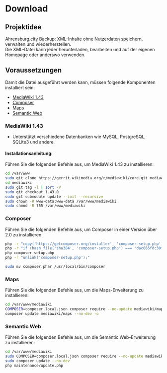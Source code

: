# Download
## Projektidee
Ahrensburg.city Backup: XML-Inhalte ohne Nutzerdaten speichern, verwalten und wiederherstellen.  
Die XML-Datei kann jeder herunterladen, bearbeiten und auf der eigenen Homepage oder anderswo verwenden.
## Voraussetzungen
Damit die Datei ausgeführt werden kann, müssen folgende Komponenten installiert sein:
* [MediaWiki 1.43](#mediawiki-143)
* [Composer](#Composer)
* [Maps](#Maps)
* [Semantic Web]()

### MediaWiki 1.43
* Unterstützt verschiedene Datenbanken wie MySQL, PostgreSQL, SQLite3 und andere.

#### Installationsanleitung:
Führen Sie die folgenden Befehle aus, um MediaWiki 1.43 zu installieren:

```bash
cd /var/www
sudo git clone https://gerrit.wikimedia.org/r/mediawiki/core.git mediawiki
cd mediawiki
sudo git tag -l | sort -V
sudo git checkout 1.43.0
sudo git submodule update --init --recursive
sudo chown -R www-data:www-data /var/www/mediawiki
sudo chmod -R 755 /var/www/mediawiki
```

### Composer
Führen Sie die folgenden Befehle aus, um Composer in einer Version über 2.0 zu installieren:
```bash
php -r "copy('https://getcomposer.org/installer', 'composer-setup.php');"
php -r "if (hash_file('sha384', 'composer-setup.php') === 'dac665fdc30fdd8ec78b38b9800061b4150413ff2e3b6f88543c636f7cd84f6db9189d43a81e5503cda447da73c7e5b6') { echo 'Installer verified'; } else { echo 'Installer corrupt'; unlink('composer-setup.php'); } echo PHP_EOL;"
php composer-setup.php
php -r "unlink('composer-setup.php');"

sudo mv composer.phar /usr/local/bin/composer
```

### Maps
Führen Sie die folgenden Befehle aus, um die Maps-Erweiterung zu installieren:
```bash
cd /var/www/mediawiki
COMPOSER=composer.local.json composer require --no-update mediawiki/maps
composer update mediawiki/maps --no-dev -o
```

### Semantic Web
Führen Sie die folgenden Befehle aus, um die Semantic Web-Erweiterung zu installieren:
```bash
cd /var/www/mediawiki
sudo COMPOSER=composer.local.json composer require --no-update mediawiki/semantic-media-wiki
sudo composer update --no-dev
php maintenance/update.php
```
 




